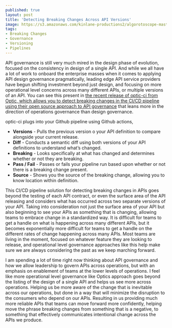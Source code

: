 ```yaml
---
published: true
layout: post
title: 'Detecting Breaking Changes Across API Versions'
image: https://s3.amazonaws.com/kinlane-productions2/algorotoscope-master/bf-skinner-working-on-railroad-1.jpg
tags:
- Breaking Changes
- Governance
- Versioning
- Pipelines
---
```

API governance is still very much mired in the design phase of evolution, focused on the consistency in design of a single API. And while we all have a lot of work to onboard the enterprise masses when it comes to applying API design governance pragmatically, leading edge API service providers have begun shifting investment beyond just design, and focusing on more operational level concerns across many different APIs, or multiple versions of an API.  You can see this present in [the recent release of optic-ci from Optic, which allows you to detect breaking changes in the CI/CD pipeline using their open source approach to API governance](https://www.useoptic.com/blog/catch-breaking-changes-in-prs) that leans more in the direction of operations governance than design governance.

optic-ci plugs into your Github pipeline using Github actions, 

- **Versions** - Pulls the previous version o your API definition to compare alongside your current release.
- **Diff** - Conducts a semantic diff using both versions of your API definitions to understand what’s changed.
- **Breaking** - Looks specifically at what has changed and determines whether or not they are breaking.
- **Pass / Fail** - Passes or fails your pipeline run based upon whether or not there is a breaking change present.
- **Source** - Shows you the source of the breaking change, allowing you to know location within definition.

This CI/CD pipeline solution for detecting breaking changes in APIs goes beyond the testing of each API contract, or even the surface area of the API releasing and considers what has occurred across two separate versions of your API. Taking into consideration not just the surface area of your API but also beginning to see your APIs as something that is changing, allowing teams to embrace change in a standardized way. It is difficult for teams to get a handle on what is happening across many different APIs, but it becomes exponentially more difficult for teams to get a handle on the different rates of change happening across many APIs. Most teams are living in the moment, focused on whatever feature they are looking to release, and operational level governance approaches like this help make sure we are always considering the past as we keep marching forward.

I am spending a lot of time right now thinking about API governance and how we allow leadership to govern APIs across operations, but with an emphasis on enablement of teams at the lower levels of operations. I feel like more operational level governance like Optics approach goes beyond the listing of the design of a single API and helps us see more across operations. Helping us be more aware of the change that is inevitable across our operations, but done in a way that will minimize the disruption to the consumers who depend on our APIs. Resulting in us providing much more reliable APIs that teams can move forward more confidently, helping move the phrase breaking changes from something that is a negative, to something that effectively communicates intentional change across the APIs we produce.
